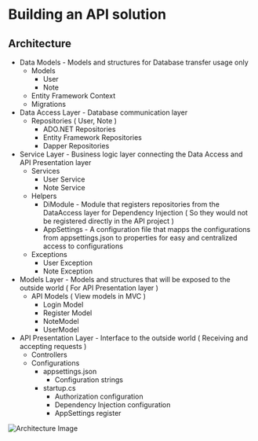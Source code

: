 # Building an API solution
## Architecture
* Data Models - Models and structures for Database transfer usage only
  * Models
    * User
    * Note
  * Entity Framework Context
  * Migrations
* Data Access Layer - Database communication layer
  * Repositories ( User, Note )
    * ADO.NET Repositories
    * Entity Framework Repositories
    * Dapper Repositories
* Service Layer - Business logic layer connecting the Data Access and API Presentation layer
  * Services
    * User Service
    * Note Service
  * Helpers
    * DiModule - Module that registers repositories from the DataAccess layer for Dependency Injection ( So they would not be registered directly in the API project )
    * AppSettings - A configuration file that mapps the configurations from appsettings.json to properties for easy and centralized access to configurations
  * Exceptions
    * User Exception
    * Note Exception
* Models Layer - Models and structures that will be exposed to the outside world ( For API Presentation layer )
  * API Models ( View models in MVC )
    * Login Model
    * Register Model
    * NoteModel
    * UserModel
* API Presentation Layer - Interface to the outside world ( Receiving and accepting requests )
  * Controllers
  * Configurations
    * appsettings.json
      * Configuration strings
    * startup.cs
      * Authorization configuration
      * Dependency Injection configuration
      * AppSettings register

![Architecture Image](../img/Architecture.jpg)
